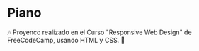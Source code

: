# Piano
:notes: Proyenco realizado en el Curso "Responsive Web Design" de FreeCodeCamp,  usando HTML y CSS. :musical_keyboard:
 
